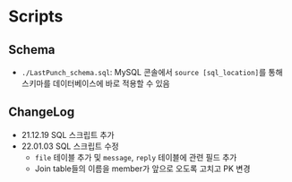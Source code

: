 # Scripts

## Schema
- `./LastPunch_schema.sql`: MySQL 콘솔에서 `source [sql_location]`를 통해 스키마를 데이터베이스에 바로 적용할 수 있음

## ChangeLog
- 21.12.19 SQL 스크립트 추가
- 22.01.03 SQL 스크립트 수정
  - `file` 테이블 추가 및 `message`, `reply` 테이블에 관련 필드 추가
  - Join table들의 이름을 member가 앞으로 오도록 고치고 PK 변경
